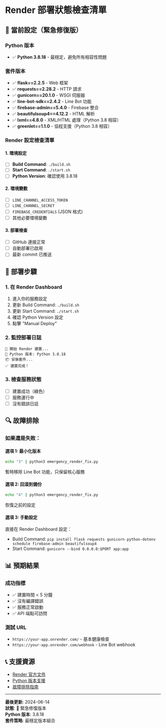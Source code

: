 # Render 部署狀態檢查清單

## 🎯 當前設定（緊急修復版）

### Python 版本
- ✅ **Python 3.8.18** - 最穩定，避免所有相容性問題

### 套件版本
- ✅ **flask==2.2.5** - Web 框架
- ✅ **requests==2.28.2** - HTTP 請求
- ✅ **gunicorn==20.1.0** - WSGI 伺服器
- ✅ **line-bot-sdk==2.4.2** - Line Bot 功能
- ✅ **firebase-admin==5.4.0** - Firebase 整合
- ✅ **beautifulsoup4==4.12.2** - HTML 解析
- ✅ **lxml==4.8.0** - XML/HTML 處理（Python 3.8 相容）
- ✅ **greenlet==1.1.0** - 協程支援（Python 3.8 相容）

### Render 設定檢查清單

#### 1. 環境設定
- [ ] **Build Command**: `./build.sh`
- [ ] **Start Command**: `./start.sh`
- [ ] **Python Version**: 確認使用 3.8.18

#### 2. 環境變數
- [ ] `LINE_CHANNEL_ACCESS_TOKEN`
- [ ] `LINE_CHANNEL_SECRET`
- [ ] `FIREBASE_CREDENTIALS` (JSON 格式)
- [ ] 其他必要環境變數

#### 3. 部署檢查
- [ ] GitHub 連接正常
- [ ] 自動部署已啟用
- [ ] 最新 commit 已推送

## 🚀 部署步驟

### 1. 在 Render Dashboard
1. 進入你的服務設定
2. 更新 Build Command: `./build.sh`
3. 更新 Start Command: `./start.sh`
4. 確認 Python Version 設定
5. 點擊 "Manual Deploy"

### 2. 監控部署日誌
```
🚀 開始 Render 建置...
🐍 Python 版本: Python 3.8.18
📦 安裝套件...
✅ 建置完成！
```

### 3. 檢查服務狀態
- [ ] 建置成功（綠色）
- [ ] 服務運行中
- [ ] 沒有錯誤日誌

## 🔍 故障排除

### 如果還是失敗：

#### 選項 1: 最小化版本
```bash
echo "3" | python3 emergency_render_fix.py
```
暫時移除 Line Bot 功能，只保留核心服務

#### 選項 2: 回滾到備份
```bash
echo "4" | python3 emergency_render_fix.py
```
恢復之前的設定

#### 選項 3: 手動設定
直接在 Render Dashboard 設定：
- Build Command: `pip install flask requests gunicorn python-dotenv schedule firebase-admin beautifulsoup4`
- Start Command: `gunicorn --bind 0.0.0.0:$PORT app:app`

## 📊 預期結果

### 成功指標
- ✅ 建置時間 < 5 分鐘
- ✅ 沒有編譯錯誤
- ✅ 服務正常啟動
- ✅ API 端點可訪問

### 測試 URL
- `https://your-app.onrender.com/` - 基本健康檢查
- `https://your-app.onrender.com/webhook` - Line Bot webhook

## 📞 支援資源

- [Render 官方文件](https://render.com/docs)
- [Python 版本支援](https://render.com/docs/python-version)
- [故障排除指南](./RENDER_DEPLOYMENT_GUIDE.md)

---

**最後更新**: 2024-06-14  
**狀態**: 🚨 緊急修復版本  
**Python 版本**: 3.8.18  
**套件策略**: 最穩定版本組合 